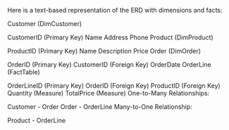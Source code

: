 Here is a text-based representation of the ERD with dimensions and facts:

Customer (DimCustomer)

CustomerID (Primary Key)
Name
Address
Phone
Product (DimProduct)

ProductID (Primary Key)
Name
Description
Price
Order (DimOrder)

OrderID (Primary Key)
CustomerID (Foreign Key)
OrderDate
OrderLine (FactTable)

OrderLineID (Primary Key)
OrderID (Foreign Key)
ProductID (Foreign Key)
Quantity (Measure)
TotalPrice (Measure)
One-to-Many Relationships:

Customer - Order
Order - OrderLine
Many-to-One Relationship:

Product - OrderLine